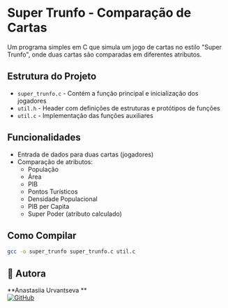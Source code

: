 # Super Trunfo - Comparação de Cartas

Um programa simples em C que simula um jogo de cartas no estilo "Super Trunfo", onde duas cartas são comparadas em diferentes atributos.

## Estrutura do Projeto

- `super_trunfo.c` - Contém a função principal e inicialização dos jogadores
- `util.h` - Header com definições de estruturas e protótipos de funções
- `util.c` - Implementação das funções auxiliares

## Funcionalidades

- Entrada de dados para duas cartas (jogadores)
- Comparação de atributos:
  - População
  - Área
  - PIB
  - Pontos Turísticos
  - Densidade Populacional
  - PIB per Capita
  - Super Poder (atributo calculado)

## Como Compilar

``` bash
gcc -o super_trunfo super_trunfo.c util.c
```

## 👤 Autora

**Anastasiia Urvantseva **  
[![GitHub](https://img.shields.io/badge/GitHub-100000?style=for-the-badge&logo=github&logoColor=white)](https://github.com/AnastasiiaUrvantseva)
